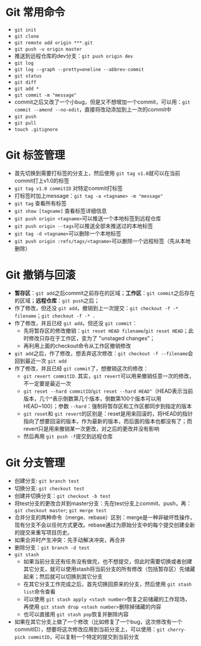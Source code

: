 # Git 常用命令

* ``git init``
* ``git clone``
* ``git remote add origin ***.git``
* ``git push -u origin master``
* 推送到远程仓库的dev分支：``git push origin dev``
* ``git log``
* ``git log --graph --pretty=oneline --abbrev-commit``
* ``git status``
* ``git diff``
* ``git add *``
* ``git commit -m "message"``
* commit之后又改了一个小bug，但是又不想增加一个commit，可以用：``git commit --amend --no-edit``，直接将改动添加到上一次的commit中
* ``git push``
* ``git pull``
* ``touch .gitignore``

# Git 标签管理

* 首先切换到需要打标签的分支上，然后使用 ``git tag v1.0``就可以在当前commit打上v1.0的标签
* ``git tag v1.0 commitID`` 对特定commit打标签
* 打标签时加上message：``git tag -a <tagname> -m "message"``
* ``git tag`` 查看所有标签
* ``git show [tagname]`` 查看标签详细信息
* ``git push origin <tagname>``可以推送一个本地标签到远程仓库
* ``git push origin --tags``可以推送全部未推送过的本地标签
* ``git tag -d <tagname>``可以删除一个本地标签
* ``git push origin :refs/tags/<tagname>``可以删除一个远程标签（先从本地删除）

# Git 撤销与回滚

* **暂存区**：``git add``之后commit之前存在的区域；**工作区**：``git commit``之后存在的区域；**远程仓库**：``git push``之后；
* 作了修改，但还没 ``git add``，撤销到上一次提交：``git checkout -f -* filename``；``git checkout -f -* .``
* 作了修改，并且已经 ``git add``，但还没 ``git commit``：
  * 先将暂存区的修改撤销：``git reset HEAD filename``/``git reset HEAD``；此时修改只存在于工作区，变为了 "unstaged changes"；
  * 再利用上面的checkout命令从工作区撤销修改
* ``git add``之后，作了修改，想丢弃这次修改：``git checkout -f --filename``会回到最近一次 ``git add``
* 作了修改，并且已经 ``git commit``了，想撤销这次的修改：
  * ``git revert commitID``. 其实，``git revert``可以用来撤销任意一次的修改，不一定要是最近一次
  * ``git reset --hard commitID``/``git reset --hard HEAD^``（HEAD表示当前版本，几个^表示倒数第几个版本，倒数第100个版本可以用HEAD~100）；参数 ``--hard``：强制将暂存区和工作区都同步到指定的版本
  * ``git reset``和 ``git revert``的区别是：reset是用来回滚的，将HEAD的指针指向了想要回滚的版本，作为最新的版本，而后面的版本也都没有了；而revert只是用来撤销某一次更改，对之后的更改并没有影响
  * 然后再用 ``git push -f``提交到远程仓库

# Git 分支管理

* 创建分支: ``git branch test``
* 切换分支: ``git checkout test``
* 创建并切换分支：``git checkout -b test``
* 将test分支的更改合并到master分支：先在test分支上commit、push，再：``git checkout master``; ``git merge test``
* 合并分支的两种命令（merge、rebase）区别：merge是一种非破坏性操作，现有分支不会以任何方式更改。rebase通过为原始分支中的每个提交创建全新的提交来重写项目历史。
* 如果合并时产生冲突：先手动解决冲突，再合并
* 删除分支：``git branch -d test``
* ``git stash``
  * 如果当前分支还有任务没有做完，也不想提交，但此时需要切换或者创建其它分支，就可以使用stash将当前分支的所有修改（包括暂存区）先储藏起来；然后就可以切换到其它分支
  * 在其它分支工作完成之后，首先切换回原来的分支，然后使用 ``git stash list``命令查看
  * 可以使用 ``git stash apply <stash number>``恢复之前储藏的工作现场，再使用 ``git stash drop <stash number>``删除掉储藏的内容
  * 也可以直接用 ``git stash pop``恢复并删除内容
* 如果在其它分支上做了一个修改（比如修复了一个bug，这次修改有一个commitID），想要将这次修改应用到当前分支上，可以使用：``git cherry-pick commitID``，可以复制一个特定的提交到当前分支
